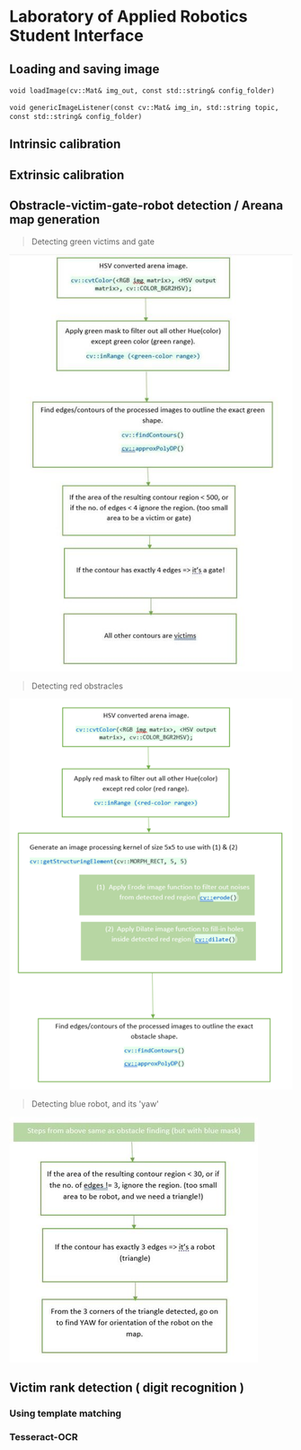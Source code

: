 # Laboratory of Applied Robotics Student Interface

## Loading and saving image 

```
void loadImage(cv::Mat& img_out, const std::string& config_folder)
```
```
void genericImageListener(const cv::Mat& img_in, std::string topic, const std::string& config_folder)
```

## Intrinsic calibration 

## Extrinsic calibration 

## Obstracle-victim-gate-robot detection / Areana map generation

  > Detecting green victims and gate

![Victim-gate flow](images/gate_victim.jpg)

  > Detecting red obstracles

![Obstracle flow](images/obstracle_list.png)

  > Detecting blue robot, and its 'yaw'

![Robot flow](images/robot.jpg)

## Victim rank detection ( digit recognition )

### Using template matching

### Tesseract-OCR

